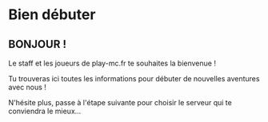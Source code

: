 # Bien débuter

## BONJOUR !

Le staff et les joueurs de play-mc.fr te souhaites la bienvenue !

Tu trouveras ici toutes les informations pour débuter de nouvelles aventures avec nous !


N'hésite plus, passe à l'étape suivante pour choisir le serveur qui te conviendra le mieux...
